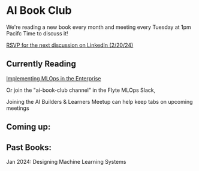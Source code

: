 # AI Book Club 

We're reading a new book every month and meeting every Tuesday at 1pm Pacifc Time to discuss it!

[RSVP for the next discussion on LinkedIn (2/20/24)](https://www.linkedin.com/events/aibookclub-implementingmlopsint7163339664098099202/comments/)

## Currently Reading

[Implementing MLOps in the Enterprise](https://learning.oreilly.com/library/view/implementing-mlops-in/9781098136574/)


Or join the "ai-book-club channel" in the Flyte MLOps Slack,

Joining the AI Builders & Learners Meetup can help keep tabs on upcoming meetings

## Coming up:




## Past Books:

Jan 2024: Designing Machine Learning Systems









